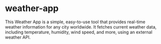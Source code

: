# weather-app
This Weather App is a simple, easy-to-use tool that provides real-time weather information for any city worldwide. It fetches current weather data, including temperature, humidity, wind speed, and more, using an external weather API.
